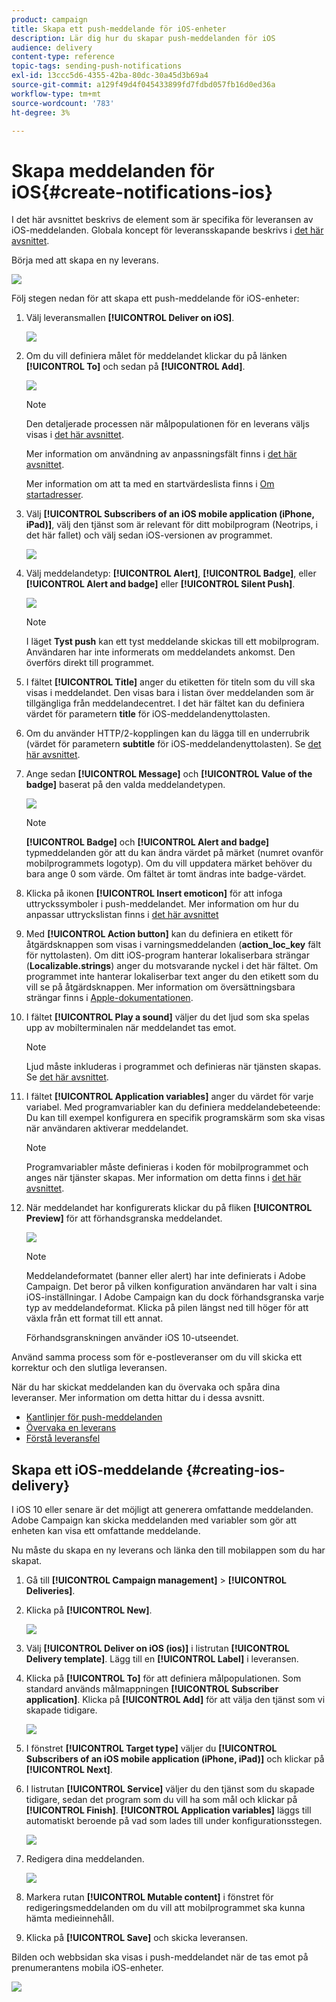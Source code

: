 ```yaml
---
product: campaign
title: Skapa ett push-meddelande för iOS-enheter
description: Lär dig hur du skapar push-meddelanden för iOS
audience: delivery
content-type: reference
topic-tags: sending-push-notifications
exl-id: 13ccc5d6-4355-42ba-80dc-30a45d3b69a4
source-git-commit: a129f49d4f045433899fd7fdbd057fb16d0ed36a
workflow-type: tm+mt
source-wordcount: '783'
ht-degree: 3%

---
```


# Skapa meddelanden för iOS{#create-notifications-ios}

I det här avsnittet beskrivs de element som är specifika för leveransen av iOS-meddelanden. Globala koncept för leveransskapande beskrivs i [det här avsnittet](steps-about-delivery-creation-steps.md).

Börja med att skapa en ny leverans.

![](assets/nmac_delivery_1.png)

Följ stegen nedan för att skapa ett push-meddelande för iOS-enheter:

1. Välj leveransmallen **[!UICONTROL Deliver on iOS]**.

   ![](assets/nmac_delivery_ios_1.png)

1. Om du vill definiera målet för meddelandet klickar du på länken **[!UICONTROL To]** och sedan på **[!UICONTROL Add]**.

   ![](assets/nmac_delivery_ios_2.png)

   >[!NOTE]
   >
   >Den detaljerade processen när målpopulationen för en leverans väljs visas i [det här avsnittet](steps-defining-the-target-population.md).
   >
   >Mer information om användning av anpassningsfält finns i [det här avsnittet](about-personalization.md).
   >
   >Mer information om att ta med en startvärdeslista finns i [Om startadresser](about-seed-addresses.md).

1. Välj **[!UICONTROL Subscribers of an iOS mobile application (iPhone, iPad)]**, välj den tjänst som är relevant för ditt mobilprogram (Neotrips, i det här fallet) och välj sedan iOS-versionen av programmet.

   ![](assets/nmac_delivery_ios_3.png)

1. Välj meddelandetyp: **[!UICONTROL Alert]**, **[!UICONTROL Badge]**, eller **[!UICONTROL Alert and badge]** eller **[!UICONTROL Silent Push]**.

   ![](assets/nmac_delivery_ios_4.png)

   >[!NOTE]
   >
   >I läget **Tyst push** kan ett tyst meddelande skickas till ett mobilprogram. Användaren har inte informerats om meddelandets ankomst. Den överförs direkt till programmet.

1. I fältet **[!UICONTROL Title]** anger du etiketten för titeln som du vill ska visas i meddelandet. Den visas bara i listan över meddelanden som är tillgängliga från meddelandecentret. I det här fältet kan du definiera värdet för parametern **title** för iOS-meddelandenyttolasten.

1. Om du använder HTTP/2-kopplingen kan du lägga till en underrubrik (värdet för parametern **subtitle** för iOS-meddelandenyttolasten). Se [det här avsnittet](configuring-the-mobile-application.md).

1. Ange sedan **[!UICONTROL Message]** och **[!UICONTROL Value of the badge]** baserat på den valda meddelandetypen.

   ![](assets/nmac_delivery_ios_5.png)

   >[!NOTE]
   >
   >**[!UICONTROL Badge]** och  **[!UICONTROL Alert and badge]** typmeddelanden gör att du kan ändra värdet på märket (numret ovanför mobilprogrammets logotyp). Om du vill uppdatera märket behöver du bara ange 0 som värde. Om fältet är tomt ändras inte badge-värdet.

1. Klicka på ikonen **[!UICONTROL Insert emoticon]** för att infoga uttryckssymboler i push-meddelandet. Mer information om hur du anpassar uttryckslistan finns i [det här avsnittet](customizing-emoticon-list.md)

1. Med **[!UICONTROL Action button]** kan du definiera en etikett för åtgärdsknappen som visas i varningsmeddelanden (**action_loc_key** fält för nyttolasten). Om ditt iOS-program hanterar lokaliserbara strängar (**Localizable.strings**) anger du motsvarande nyckel i det här fältet. Om programmet inte hanterar lokaliserbar text anger du den etikett som du vill se på åtgärdsknappen. Mer information om översättningsbara strängar finns i [Apple-dokumentationen](https://developer.apple.com/library/archive/documentation/NetworkingInternet/Conceptual/RemoteNotificationsPG/CreatingtheNotificationPayload.html#//apple_ref/doc/uid/TP40008194-CH10-SW1).
1. I fältet **[!UICONTROL Play a sound]** väljer du det ljud som ska spelas upp av mobilterminalen när meddelandet tas emot.

   >[!NOTE]
   >
   >Ljud måste inkluderas i programmet och definieras när tjänsten skapas. Se [det här avsnittet](configuring-the-mobile-application.md#configuring-external-account-ios).

1. I fältet **[!UICONTROL Application variables]** anger du värdet för varje variabel. Med programvariabler kan du definiera meddelandebeteende: Du kan till exempel konfigurera en specifik programskärm som ska visas när användaren aktiverar meddelandet.

   >[!NOTE]
   >
   >Programvariabler måste definieras i koden för mobilprogrammet och anges när tjänster skapas. Mer information om detta finns i [det här avsnittet](configuring-the-mobile-application.md).

1. När meddelandet har konfigurerats klickar du på fliken **[!UICONTROL Preview]** för att förhandsgranska meddelandet.

   ![](assets/nmac_intro_2.png)

   >[!NOTE]
   >
   >Meddelandeformatet (banner eller alert) har inte definierats i Adobe Campaign. Det beror på vilken konfiguration användaren har valt i sina iOS-inställningar. I Adobe Campaign kan du dock förhandsgranska varje typ av meddelandeformat. Klicka på pilen längst ned till höger för att växla från ett format till ett annat.
   >
   >Förhandsgranskningen använder iOS 10-utseendet.

Använd samma process som för e-postleveranser om du vill skicka ett korrektur och den slutliga leveransen.

När du har skickat meddelanden kan du övervaka och spåra dina leveranser. Mer information om detta hittar du i dessa avsnitt.

* [Kantlinjer för push-meddelanden](understanding-quarantine-management.md#push-notification-quarantines)
* [Övervaka en leverans](about-delivery-monitoring.md)
* [Förstå leveransfel](understanding-delivery-failures.md)


## Skapa ett iOS-meddelande {#creating-ios-delivery}

I iOS 10 eller senare är det möjligt att generera omfattande meddelanden. Adobe Campaign kan skicka meddelanden med variabler som gör att enheten kan visa ett omfattande meddelande.

Nu måste du skapa en ny leverans och länka den till mobilappen som du har skapat.

1. Gå till **[!UICONTROL Campaign management]** > **[!UICONTROL Deliveries]**.

1. Klicka på **[!UICONTROL New]**.

   ![](assets/nmac_android_3.png)

1. Välj **[!UICONTROL Deliver on iOS (ios)]** i listrutan **[!UICONTROL Delivery template]**. Lägg till en **[!UICONTROL Label]** i leveransen.

1. Klicka på **[!UICONTROL To]** för att definiera målpopulationen. Som standard används målmappningen **[!UICONTROL Subscriber application]**. Klicka på **[!UICONTROL Add]** för att välja den tjänst som vi skapade tidigare.

   ![](assets/nmac_ios_9.png)

1. I fönstret **[!UICONTROL Target type]** väljer du **[!UICONTROL Subscribers of an iOS mobile application (iPhone, iPad)]** och klickar på **[!UICONTROL Next]**.

1. I listrutan **[!UICONTROL Service]** väljer du den tjänst som du skapade tidigare, sedan det program som du vill ha som mål och klickar på **[!UICONTROL Finish]**.
**[!UICONTROL Application variables]** läggs till automatiskt beroende på vad som lades till under konfigurationsstegen.

   ![](assets/nmac_ios_6.png)

1. Redigera dina meddelanden.

   ![](assets/nmac_ios_7.png)

1. Markera rutan **[!UICONTROL Mutable content]** i fönstret för redigeringsmeddelanden om du vill att mobilprogrammet ska kunna hämta medieinnehåll.

1. Klicka på **[!UICONTROL Save]** och skicka leveransen.

Bilden och webbsidan ska visas i push-meddelandet när de tas emot på prenumerantens mobila iOS-enheter.

![](assets/nmac_ios_8.png)
